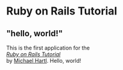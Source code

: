 # Ruby on Rails Tutorial  

## "hello, world!"  

This is the first application for the  
[*Ruby on Rails Tutorial*](https://www.railstutorial.org/)  
by [Michael Hartl](https://www.michaelhartl.com/). Hello, world!  
